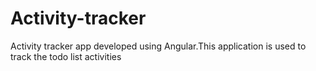 # Activity-tracker
Activity tracker app developed using Angular.This application is used to track the todo list activities
